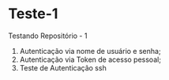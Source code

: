# Teste-1
Testando Repositório - 1
1. Autenticação via nome de usuário e senha;
2. Autenticação via Token de acesso pessoal;
3. Teste de Autenticação ssh